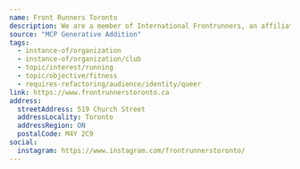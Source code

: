 ```yaml
---
name: Front Runners Toronto
description: We are a member of International Frontrunners, an affiliation of LGBTQ+ running and walking clubs that have organized in many of the larger cities around the world. Inspired by Patricia Nell Warren's novel The Front Runner. The first Front Runners club began in San Francisco in 1974, and others quickly began forming in the United States, then in Canada and abroad. Today there are over a hundred Frontrunners clubs around the world.
source: "MCP Generative Addition"
tags:
  - instance-of/organization
  - instance-of/organization/club
  - topic/interest/running
  - topic/objective/fitness
  - requires-refactoring/audience/identity/queer
link: https://www.frontrunnerstoronto.ca
address:
  streetAddress: 519 Church Street
  addressLocality: Toronto
  addressRegion: ON
  postalCode: M4Y 2C9
social:
  instagram: https://www.instagram.com/frontrunnerstoronto/
---
```

